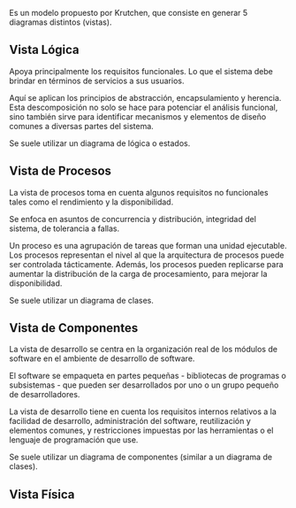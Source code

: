 Es un modelo propuesto por Krutchen, que consiste en generar 5 diagramas distintos (vistas).

## Vista Lógica

Apoya principalmente los requisitos funcionales. Lo que el sistema debe brindar en términos de servicios a sus usuarios.

Aquí se aplican los principios de abstracción, encapsulamiento y herencia. Esta descomposición no solo se hace para potenciar el análisis funcional, sino también sirve para identificar mecanismos y elementos de diseño comunes a diversas partes del sistema.

Se suele utilizar un diagrama de lógica o estados.

## Vista de Procesos

La vista de procesos toma en cuenta algunos requisitos no funcionales tales como el rendimiento y la disponibilidad.

Se enfoca en asuntos de concurrencia y distribución, integridad del sistema, de tolerancia a fallas.

Un proceso es una agrupación de tareas que forman una unidad ejecutable. Los procesos representan el nivel al que la arquitectura de procesos puede ser controlada tácticamente. Además, los procesos pueden replicarse para aumentar la distribución de la carga de procesamiento, para mejorar la disponibilidad.

Se suele utilizar un diagrama de clases.

## Vista de Componentes

La vista de desarrollo se centra en la organización real de los módulos de software en el ambiente de desarrollo de software.

El software se empaqueta en partes pequeñas - bibliotecas de programas o subsistemas - que pueden ser desarrollados por uno o un grupo pequeño de desarrolladores.

La vista de desarrollo tiene en cuenta los requisitos internos relativos a la facilidad de desarrollo, administración del software, reutilización y elementos comunes, y restricciones impuestas por las herramientas o el lenguaje de programación que use.

Se suele utilizar un diagrama de componentes (similar a un diagrama de clases).

## Vista Física


